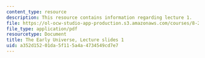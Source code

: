```yaml
---
content_type: resource
description: This resource contains information regarding lecture 1.
file: https://ol-ocw-studio-app-production.s3.amazonaws.com/courses/8-286-the-early-universe-fall-2013/a352d15201da5f115a4a4734549cd7e7_MIT8_286F13_lec01.pdf
file_type: application/pdf
resourcetype: Document
title: The Early Universe, Lecture slides 1
uid: a352d152-01da-5f11-5a4a-4734549cd7e7
---
```

